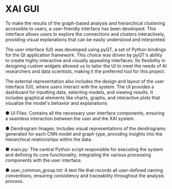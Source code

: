 # XAI GUI
To make the results of the graph-based analysis and hierarchical clustering accessible to users, a user-friendly interface has been developed. This interface allows users to explore the connections and clusters interactively, providing visual explanations that can be easily understood and interpreted. 

The user interface (UI) was developed using pyQT, a set of Python bindings for the Qt application framework. This choice was driven by pyQT's ability to create highly interactive and visually appealing interfaces. Its flexibility in designing custom widgets allowed us to tailor the UI to meet the needs of AI researchers and data scientists, making it the preferred tool for this project.

The external representation also includes the design and layout of the user interface (UI), where users interact with the system. The UI provides a dashboard for inputting data, selecting models, and viewing results. It includes graphical elements like charts, graphs, and interactive plots that visualize the model's behavior and explanations:

●	UI Files: Contains all the necessary user interface components, ensuring a seamless interaction between the user and the XAI system.

●	Dendrogram Images: Includes visual representations of the dendrograms generated for each CNN model and graph type, providing insights into the hierarchical relationships within the data.

●	main.py: The central Python script responsible for executing the system and defining its core functionality, integrating the various processing components with the user interface.

●	user_common_group.txt: A text file that records all user-defined naming conventions, ensuring consistency and traceability throughout the analysis process.
